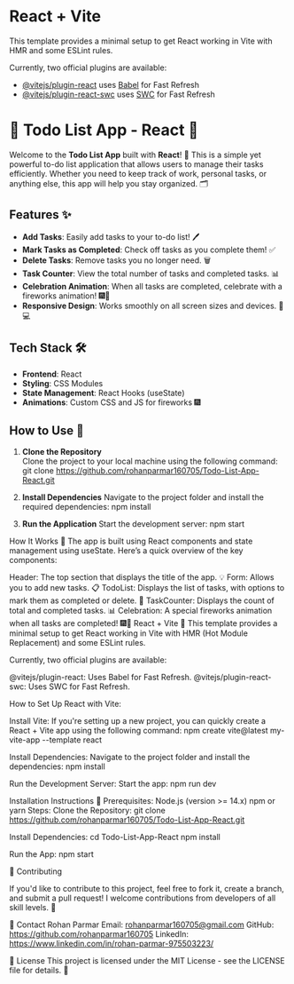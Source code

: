 # React + Vite

This template provides a minimal setup to get React working in Vite with HMR and some ESLint rules.

Currently, two official plugins are available:

- [@vitejs/plugin-react](https://github.com/vitejs/vite-plugin-react/blob/main/packages/plugin-react/README.md) uses [Babel](https://babeljs.io/) for Fast Refresh
- [@vitejs/plugin-react-swc](https://github.com/vitejs/vite-plugin-react-swc) uses [SWC](https://swc.rs/) for Fast Refresh


# 📝 **Todo List App - React** 🎉

Welcome to the **Todo List App** built with **React**! 🚀 This is a simple yet powerful to-do list application that allows users to manage their tasks efficiently. Whether you need to keep track of work, personal tasks, or anything else, this app will help you stay organized. 🗂️

## Features ✨

- **Add Tasks**: Easily add tasks to your to-do list! 🖊️
- **Mark Tasks as Completed**: Check off tasks as you complete them! ✅
- **Delete Tasks**: Remove tasks you no longer need. 🗑️
- **Task Counter**: View the total number of tasks and completed tasks. 📊
- **Celebration Animation**: When all tasks are completed, celebrate with a fireworks animation! 🎆🎇
- **Responsive Design**: Works smoothly on all screen sizes and devices. 📱💻

## Tech Stack 🛠️

- **Frontend**: React
- **Styling**: CSS Modules
- **State Management**: React Hooks (useState)
- **Animations**: Custom CSS and JS for fireworks 🎆

## How to Use 🚀

1. **Clone the Repository**  
   Clone the project to your local machine using the following command:
   git clone https://github.com/rohanparmar160705/Todo-List-App-React.git

2. **Install Dependencies**
    Navigate to the project folder and install the required dependencies:
    npm install

3. **Run the Application**
    Start the development server:
    npm start


How It Works 🔧
The app is built using React components and state management using useState. Here’s a quick overview of the key components:

Header: The top section that displays the title of the app. 💡
Form: Allows you to add new tasks. 📋
TodoList: Displays the list of tasks, with options to mark them as completed or delete. 🧾
TaskCounter: Displays the count of total and completed tasks. 📊
Celebration: A special fireworks animation when all tasks are completed! 🎆🎇
React + Vite 🚀
This template provides a minimal setup to get React working in Vite with HMR (Hot Module Replacement) and some ESLint rules.

Currently, two official plugins are available:

@vitejs/plugin-react: Uses Babel for Fast Refresh.
@vitejs/plugin-react-swc: Uses SWC for Fast Refresh.

How to Set Up React with Vite:

Install Vite: If you're setting up a new project, you can quickly create a React + Vite app using the following command:
npm create vite@latest my-vite-app --template react

Install Dependencies: Navigate to the project folder and install the dependencies:
npm install

Run the Development Server: Start the app:
npm run dev


Installation Instructions 🔨
Prerequisites:
Node.js (version >= 14.x)
npm or yarn
Steps:
Clone the Repository:
git clone https://github.com/rohanparmar160705/Todo-List-App-React.git

Install Dependencies:
cd Todo-List-App-React
npm install

Run the App:
npm start

💬 Contributing

If you'd like to contribute to this project, feel free to fork it, create a branch, and submit a pull request! I welcome contributions from developers of all skill levels. 🙌


📧 Contact
Rohan Parmar
Email: rohanparmar160705@gmail.com
GitHub: https://github.com/rohanparmar160705
LinkedIn: https://www.linkedin.com/in/rohan-parmar-975503223/

📝 License
This project is licensed under the MIT License - see the LICENSE file for details. 🔑